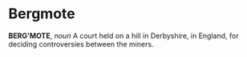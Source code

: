 # Bergmote

**BERG'MOTE**, _noun_ A court held on a hill in Derbyshire, in England, for deciding controversies between the miners.